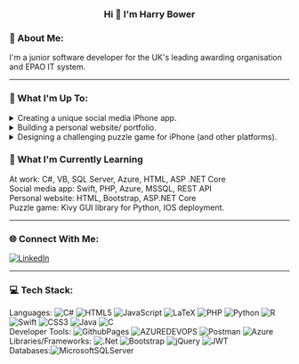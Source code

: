 ### <p align="center">Hi 👋 I'm Harry Bower</p>

### 💫 About Me:
I'm a junior software developer for the UK's leading awarding organisation and EPAO IT system.

---
### 🔭 What I'm Up To:
<details>
  <summary>
    Creating a unique social media iPhone app.
  </summary>
    <a href="https://github.com/BowerHarry/social-media-iphone-app">📱 iPhone app repo</a><br>
    <a href="https://github.com/BowerHarry/social-media-app">👨🏻‍💻 PHP web service repo hosted with Azure</a>
</details>
<details>
  <summary>
    Building a personal website/ portfolio.
  </summary>
    <a href="https://github.com/BowerHarry/harry-bower-website">👨🏻‍💻 Website repo</a>
</details>
<details>
  <summary>
    Designing a challenging puzzle game for iPhone (and other platforms).
  </summary>
  <a href="https://github.com/BowerHarry/sliq">♟️Sliq repo</a>
</details>


### 🌱 What I'm Currently Learning
At work: C#, VB, SQL Server, Azure, HTML, ASP .NET Core<br>
Social media app: Swift, PHP, Azure, MSSQL, REST API<br>
Personal website: HTML, Bootstrap, ASP.NET Core<br>
Puzzle game: Kivy GUI library for Python, IOS deployment.

---
### 🌐 Connect With Me:
[![LinkedIn](https://img.shields.io/badge/LinkedIn-%230077B5.svg?logo=linkedin&logoColor=white)](https://linkedin.com/in/harry-bower) 

---
### 💻 Tech Stack:
Languages: ![C#](https://img.shields.io/badge/c%23-%23239120.svg?style=flat&logo=csharp&logoColor=white) ![HTML5](https://img.shields.io/badge/html5-%23E34F26.svg?style=flat&logo=html5&logoColor=white) ![JavaScript](https://img.shields.io/badge/javascript-%23323330.svg?style=flat&logo=javascript&logoColor=%23F7DF1E) ![LaTeX](https://img.shields.io/badge/latex-%23008080.svg?style=flat&logo=latex&logoColor=white) ![PHP](https://img.shields.io/badge/php-%23777BB4.svg?style=flat&logo=php&logoColor=white) ![Python](https://img.shields.io/badge/python-3670A0?style=flat&logo=python&logoColor=ffdd54) ![R](https://img.shields.io/badge/r-%23276DC3.svg?style=flat&logo=r&logoColor=white) ![Swift](https://img.shields.io/badge/swift-F54A2A?style=flat&logo=swift&logoColor=white) ![CSS3](https://img.shields.io/badge/css3-%231572B6.svg?style=flat&logo=css3&logoColor=white) ![Java](https://img.shields.io/badge/java-%23ED8B00.svg?style=flat&logo=openjdk&logoColor=white) ![C](https://img.shields.io/badge/c-%2300599C.svg?style=flat&logo=c&logoColor=white)
<br>Developer Tools: ![GithubPages](https://img.shields.io/badge/github%20pages-121013?style=flat&logo=github&logoColor=white) ![AZUREDEVOPS](https://img.shields.io/badge/azuredevops-0078D7.svg?style=flat&logo=azuredevops&logoColor=white&color=%230078D7) ![Postman](https://img.shields.io/badge/Postman-FF6C37?style=flat&logo=postman&logoColor=white) ![Azure](https://img.shields.io/badge/azure-%230072C6.svg?style=flat&logo=microsoftazure&logoColor=white) 
<br>Libraries/Frameworks: ![.Net](https://img.shields.io/badge/.NET-5C2D91?style=flat&logo=.net&logoColor=white) ![Bootstrap](https://img.shields.io/badge/bootstrap-%238511FA.svg?style=flat&logo=bootstrap&logoColor=white) ![jQuery](https://img.shields.io/badge/jquery-%230769AD.svg?style=flat&logo=jquery&logoColor=white) ![JWT](https://img.shields.io/badge/JWT-black?style=flat&logo=JSON%20web%20tokens)
<br>Databases:![MicrosoftSQLServer](https://img.shields.io/badge/Microsoft%20SQL%20Server-CC2927?style=flat&logo=microsoft%20sql%20server&logoColor=white)
